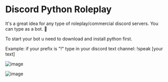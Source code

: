 # Discord Python Roleplay
It's a great idea for any type of roleplay/commercial discord servers. You can type as a bot. 👾

To start your bot u need to download and install python first.

Example: if your prefix is "!" type in your discord text channel:
!speak [your text]

![image](https://github.com/DaKU720/discord-bot/assets/69478926/0725aef8-6aa6-46a8-aee2-564f836dddae)

![image](https://github.com/DaKU720/discord-bot/assets/69478926/f95d83f5-b360-4861-b888-8b80906406fa)


